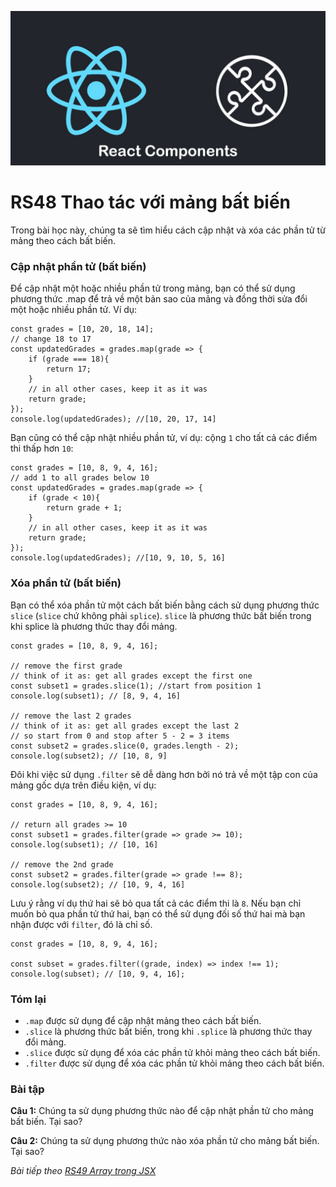 
![Create-HTML-1](images/components.jpg) 

# RS48 Thao tác với mảng bất biến

Trong bài học này, chúng ta sẽ tìm hiểu cách cập nhật và xóa các phần tử từ mảng theo cách bất biến.

### Cập nhật phần tử (bất biến)

Để cập nhật một hoặc nhiều phần tử trong mảng, bạn có thể sử dụng phương thức .map để trả về một bản sao của mảng và đồng thời sửa đổi một hoặc nhiều phần tử. Ví dụ:

```
const grades = [10, 20, 18, 14];
// change 18 to 17
const updatedGrades = grades.map(grade => {
    if (grade === 18){
        return 17;
    }
    // in all other cases, keep it as it was
    return grade;
});
console.log(updatedGrades); //[10, 20, 17, 14]
```

Bạn cũng có thể cập nhật nhiều phần tử, ví dụ: cộng `1` cho tất cả các điểm thi thấp hơn `10`:

```
const grades = [10, 8, 9, 4, 16];
// add 1 to all grades below 10
const updatedGrades = grades.map(grade => {
    if (grade < 10){
        return grade + 1;
    }
    // in all other cases, keep it as it was
    return grade;
});
console.log(updatedGrades); //[10, 9, 10, 5, 16]
```

### Xóa phần tử (bất biến)

Bạn có thể xóa phần tử một cách bất biến bằng cách sử dụng phương thức `slice` (`slice` chứ không phải `splice`). `slice` là phương thức bất biến trong khi splice là phương thức thay đổi mảng.

```
const grades = [10, 8, 9, 4, 16];

// remove the first grade
// think of it as: get all grades except the first one
const subset1 = grades.slice(1); //start from position 1
console.log(subset1); // [8, 9, 4, 16]

// remove the last 2 grades
// think of it as: get all grades except the last 2
// so start from 0 and stop after 5 - 2 = 3 items
const subset2 = grades.slice(0, grades.length - 2); 
console.log(subset2); // [10, 8, 9]
```

Đôi khi việc sử dụng `.filter` sẽ dễ dàng hơn bởi nó trả về một tập con của mảng gốc dựa trên điều kiện, ví dụ:

```
const grades = [10, 8, 9, 4, 16];

// return all grades >= 10
const subset1 = grades.filter(grade => grade >= 10);
console.log(subset1); // [10, 16]

// remove the 2nd grade
const subset2 = grades.filter(grade => grade !== 8);
console.log(subset2); // [10, 9, 4, 16]
```

Lưu ý rằng ví dụ thứ hai sẽ bỏ qua tất cả các điểm thi là `8`. Nếu bạn chỉ muốn bỏ qua phần tử thứ hai, bạn có thể sử dụng đối số thứ hai mà bạn nhận được với `filter`, đó là chỉ số.

```
const grades = [10, 8, 9, 4, 16];

const subset = grades.filter((grade, index) => index !== 1);
console.log(subset); // [10, 9, 4, 16];
```

### Tóm lại

- `.map` được sử dụng để cập nhật mảng theo cách bất biến.
- `.slice` là phương thức bất biến, trong khi `.splice` là phương thức thay đổi mảng.
- `.slice` được sử dụng để xóa các phần tử khỏi mảng theo cách bất biến.
- `.filter` được sử dụng để xóa các phần tử khỏi mảng theo cách bất biến.

### Bài tập

**Câu 1:** Chúng ta sử dụng phương thức nào để cập nhật phần tử cho mảng bất biến. Tại sao?

**Câu 2:** Chúng ta sử dụng phương thức nào xóa phần tử cho mảng bất biến. Tại sao?

*Bài tiếp theo [RS49 Array trong JSX](/lesson/session/session_049_jsx_array.md)*